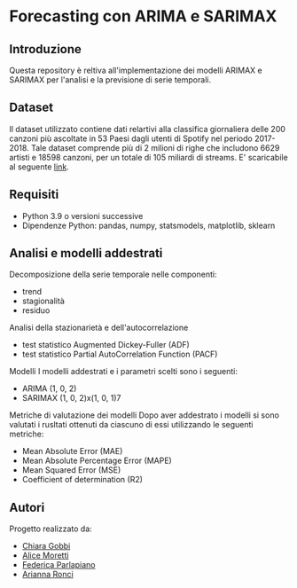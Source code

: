 # Forecasting con ARIMA e SARIMAX

## Introduzione
Questa repository è reltiva all'implementazione dei modelli ARIMAX e SARIMAX per l'analisi e la previsione di serie temporali. 

## Dataset
Il dataset utilizzato contiene dati relartivi alla classifica giornaliera delle 200 canzoni più ascoltate in 53 Paesi dagli utenti di Spotify nel periodo 2017-2018.
Tale dataset comprende più di 2 milioni di righe che includono 6629 artisti e 18598 canzoni, per un totale di 105 miliardi di streams.
E' scaricabile al seguente [link](https://www.kaggle.com/datasets/edumucelli/spotifys-worldwide-daily-song-ranking).

## Requisiti
- Python 3.9 o versioni successive
- Dipendenze Python: pandas, numpy, statsmodels, matplotlib, sklearn


## Analisi e modelli addestrati
Decomposizione della serie temporale nelle componenti:
- trend
- stagionalità
- residuo

Analisi della stazionarietà e dell'autocorrelazione 
- test statistico Augmented Dickey-Fuller (ADF)
- test statistico Partial AutoCorrelation Function (PACF)

Modelli
I modelli addestrati e i parametri scelti sono i seguenti:
- ARIMA (1, 0, 2)
- SARIMAX (1, 0, 2)x(1, 0, 1)7

Metriche di valutazione dei modelli
Dopo aver addestrato i modelli si sono valutati i rusltati ottenuti da ciascuno di essi utilizzando le seguenti metriche:
- Mean Absolute Error (MAE)
- Mean Absolute Percentage Error (MAPE)
- Mean Squared Error (MSE)
- Coefficient of determination (R2)



## Autori
Progetto realizzato da:
- [Chiara Gobbi](https://github.com/chiaragii)
- [Alice Moretti](https://github.com/AliceMoretti00)
- [Federica Parlapiano](https://github.com/FedericaParlapiano)
- [Arianna Ronci](https://github.com/AriannaRonci)

